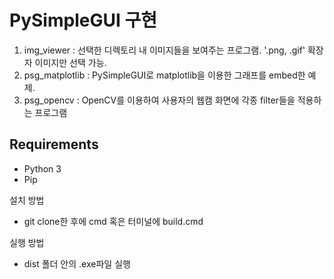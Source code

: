# PySimpleGUI 구현
1. img_viewer : 선택한 디렉토리 내 이미지들을 보여주는 프로그램. '.png, .gif' 확장자 이미지만 선택 가능.
2. psg_matplotlib : PySimpleGUI로 matplotlib을 이용한 그래프를 embed한 예제.
3. psg_opencv : OpenCV를 이용하여 사용자의 웹캠 화면에 각종 filter들을 적용하는 프로그램

## Requirements
- Python 3
- Pip

설치 방법
- git clone한 후에 cmd 혹은 터미널에 build.cmd

실행 방법
- dist 폴더 안의 .exe파일 실행

